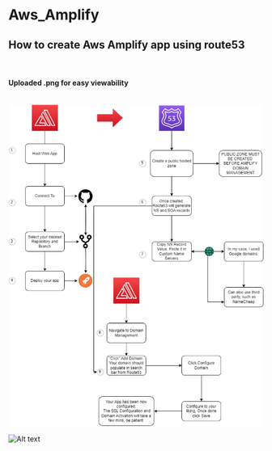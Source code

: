# Aws_Amplify
<h2> How to create Aws Amplify app using route53 </h2>
<br>
<h4> Uploaded .png for easy viewability </h4>

<br>

<picture>
 <source media="(prefers-color-scheme: dark)" srcset="YOUR-DARKMODE-IMAGE">
 <source media="(prefers-color-scheme: light)" srcset="YOUR-LIGHTMODE-IMAGE">
 <img alt="" src="Amplify_App_Completed.drawio.png">
</picture>

![Alt text](https://github.com/FazeNCode/Aws_Amplify/blob/main/Amplify_App_Completed.drawio.png)
